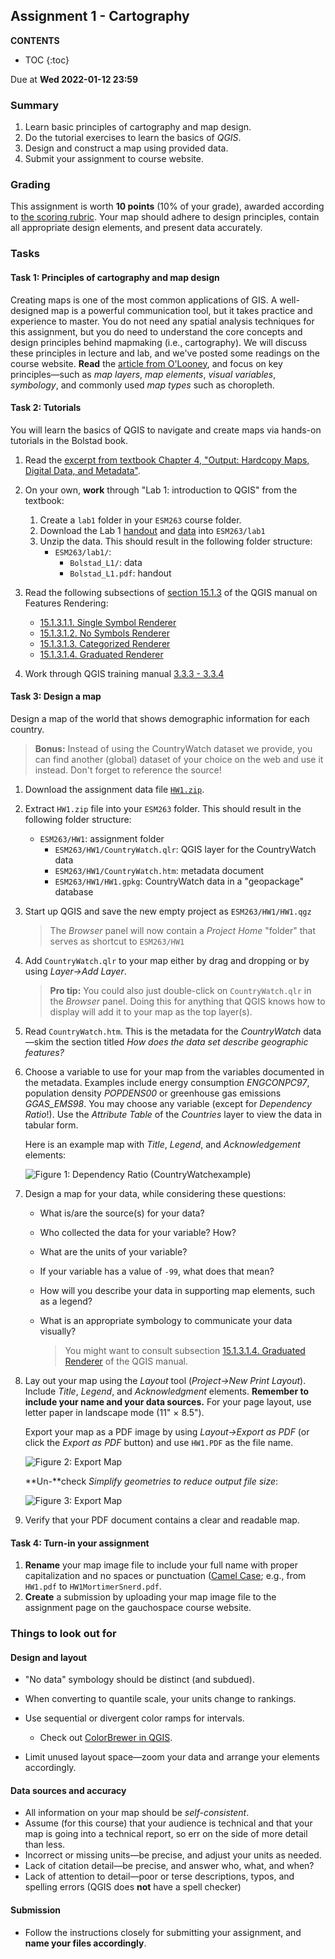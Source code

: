 ## Assignment 1 - Cartography

**CONTENTS**

- TOC
{:toc}

Due at **Wed 2022-01-12 23:59**

### Summary

1. Learn basic principles of cartography and map design.
2. Do the tutorial exercises to learn the basics of *QGIS*.
3. Design and construct a map using provided data.
4. Submit your assignment to course website.

### Grading

This assignment is worth **10 points** (10% of your grade), awarded according to [the scoring rubric](rubric.md). Your map should adhere to design principles, contain all appropriate design elements, and present data accurately.

### Tasks

#### Task 1: Principles of cartography and map design

Creating maps is one of the most common applications of GIS. A well-designed map is a powerful communication tool, but it takes practice and experience to master. You do not need any spatial analysis techniques for this assignment, but you do need to understand the core concepts and design principles behind mapmaking (i.e., cartography). We will discuss these principles in lecture and lab, and we've posted some readings on the course website. **Read** the [article from O'Looney](OLooney-Design.pdf), and focus on key principles—such as *map layers*, *map elements*, *visual variables*, *symbology*, and commonly used *map types* such as choropleth.

#### Task 2: Tutorials

You will learn the basics of QGIS to navigate and create maps via hands-on tutorials in the
Bolstad book.

1. Read the [excerpt from textbook Chapter 4, "Output: Hardcopy Maps, Digital Data, and Metadata"](GIS_Fundamentals_6e_ch4_excerpt.pdf).
1. On your own, **work** through "Lab 1: introduction to QGIS" from the textbook:

   1. Create a `lab1` folder in your `ESM263` course folder.
   1. Download the Lab 1 [handout](Lab_1_Introduction_to_QGIS/Bolstad_L1.pdf) and [data](Lab_1_Introduction_to_QGIS/Bolstad_L1.zip) into `ESM263/lab1`
   1. Unzip the data. This should result in the following folder structure:
      - `ESM263/lab1/`:
        - `Bolstad_L1/`: data
        - `Bolstad_L1.pdf`: handout

1. Read the following subsections of [section 15.1.3](https://docs.qgis.org/3.22/en/docs/user_manual/working_with_vector/vector_properties.html?highlight=classification#symbology-properties) of the QGIS manual on Features Rendering:
    - [15.1.3.1.1. Single Symbol Renderer](https://docs.qgis.org/3.22/en/docs/user_manual/working_with_vector/vector_properties.html?highlight=classification#single-symbol-renderer) 
    - [15.1.3.1.2. No Symbols Renderer](https://docs.qgis.org/3.22/en/docs/user_manual/working_with_vector/vector_properties.html?highlight=classification#no-symbols-renderer)
    - [15.1.3.1.3. Categorized Renderer](https://docs.qgis.org/3.22/en/docs/user_manual/working_with_vector/vector_properties.html?highlight=classification#categorized-renderer)
    - [15.1.3.1.4. Graduated Renderer](https://docs.qgis.org/3.22/en/docs/user_manual/working_with_vector/vector_properties.html?highlight=classification#graduated-renderer)
1. Work through QGIS training manual [3.3.3 - 3.3.4](https://docs.qgis.org/3.22/en/docs/training_manual/vector_classification/classification.html#moderate-fa-ratio-classification)

#### Task 3: Design a map

Design a map of the world that shows demographic information for each country.

> **Bonus:** Instead of using the CountryWatch dataset we provide, you can find another (global) dataset of your choice on the web and use it instead. Don't forget to reference the source!

1. Download the assignment data file [`HW1.zip`](HW1.zip).

2. Extract `HW1.zip` file into your `ESM263` folder. This should result in the following folder structure:

    - `ESM263/HW1`: assignment folder
      - `ESM263/HW1/CountryWatch.qlr`: QGIS layer for the CountryWatch data
      - `ESM263/HW1/CountryWatch.htm`: metadata document
      - `ESM263/HW1/HW1.gpkg`: CountryWatch data in a "geopackage" database

3. Start up QGIS and save the new empty project as `ESM263/HW1/HW1.qgz`

    > The *Browser* panel will now contain a *Project Home* "folder" that serves as shortcut to `ESM263/HW1`

4. Add `CountryWatch.qlr` to your map  either by drag and dropping or by using *Layer→Add Layer*.

    > **Pro tip:** You could also just double-click on `CountryWatch.qlr` in the *Browser* panel. Doing this for anything that QGIS knows how to display will add it to your map as the top layer(s).

5. Read `CountryWatch.htm`. This is the metadata for the *CountryWatch* data—skim the section titled *How does the data set describe geographic features?*

6. Choose a variable to use for your map from the variables documented in the metadata. Examples include energy consumption *ENGCONPC97*, population density *POPDENS00* or greenhouse gas emissions *GGAS\_EMS98*. You may choose any variable (except for *Dependency Ratio*!). Use the *Attribute Table* of the *Countries* layer to view the data in tabular form.

    Here is an example map with *Title*, *Legend*, and *Acknowledgement* elements:

    ![Figure 1: Dependency Ratio (CountryWatchexample)](images/HW1.png)

7. Design a map for your data, while considering these questions:

    - What is/are the source(s) for your data?

    - Who collected the data for your variable? How?

    - What are the units of your variable?

    - If your variable has a value of `-99`, what does that mean?

    - How will you describe your data in supporting map elements, such as a legend?

    - What is an appropriate symbology to communicate your data visually?

      > You might want to consult subsection [15.1.3.1.4. Graduated Renderer](https://docs.qgis.org/3.22/en/docs/user_manual/working_with_vector/vector_properties.html?highlight=classification#graduated-renderer) of the QGIS manual.

8. Lay out your map using the *Layout* tool (*Project→New Print Layout*). Include *Title*, *Legend*, and *Acknowledgment* elements. **Remember to include your name and your data sources.** For your page layout, use letter paper in landscape mode (11\" × 8.5\").

    Export your map as a PDF image by using *Layout→Export as PDF* (or click the *Export as PDF* button) and use `HW1.PDF` as the file name.

    ![Figure 2: Export Map](images/HW1_export1_qgis.png)

    **Un-**check *Simplify geometries to reduce output file size*:

    ![Figure 3: Export Map](images/HW1_export2_qgis.png)

9. Verify that your PDF document contains a clear and readable map.

#### Task 4: Turn-in your assignment

1. **Rename** your map image file to include your full name with proper capitalization and no spaces or punctuation ([Camel Case](https://en.wikipedia.org/wiki/Camel_case); e.g., from `HW1.pdf` to `HW1MortimerSnerd.pdf`.
2. **Create** a submission by uploading your map image file to the assignment page on the gauchospace course website.

### Things to look out for

#### Design and layout

- \"No data\" symbology should be distinct (and subdued).
- When converting to quantile scale, your units change to rankings.
- Use sequential or divergent color ramps for intervals.
  - Check out [ColorBrewer in QGIS](..//../general/ColorBrewer/index.md).

- Limit unused layout space—zoom your data and arrange your elements accordingly.

#### Data sources and accuracy

- All information on your map should be *self-consistent*.
- Assume (for this course) that your audience is technical and that your map is going into a technical report, so err on the side of more detail than less.
- Incorrect or missing units—be precise, and adjust your units as needed.
- Lack of citation detail—be precise, and answer who, what, and when?
- Lack of attention to detail—poor or terse descriptions, typos, and spelling errors (QGIS does **not** have a spell checker)

#### Submission

- Follow the instructions closely for submitting your assignment, and **name your files accordingly**.
